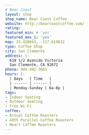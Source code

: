 ```yaml
---
# Bear Coast
layout: shop
shop_name: Bear Coast Coffee
website: http://bearcoastcoffee.com/
rating:
featured_min: # 'yes'
featured_max_1: 'yes'
map: 33.420043, -117.619632
type: Coffee Shop
city: San Clemente
address: |-
  618 1/2 Avenida Victoria
  San Clemente, CA 92672
phone: 949-492-3663
hours: |-
  | Days   | Time   |
  | ------ | ------ |
  | Monday-Sunday | 6a-6p |
tags:
- Indoor Seating
- Outdoor Seating
- Free Wi-Fi
coffee:
- Ritual Coffee Roasters
- 49th Parallel Coffee Roasters
- Heart Coffee Roasters
---
```


